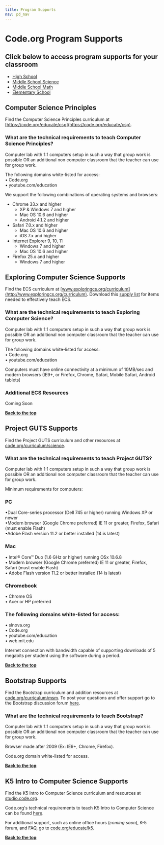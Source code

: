 ```yaml
---
title: Program Supports
nav: pd_nav
---
```

<a id="top"></a>

# Code.org Program Supports

## Click below to access program supports for your classroom ##

- [High School](#hs)
- [Middle School Science](#science)
- [Middle School Math](#msm)
- [Elementary School](#es)

<a id="hs"></a>

## Computer Science Principles

Find the Computer Science Principles curriculum at [https://code.org/educate/csp](https://code.org/educate/csp).

### What are the technical requirements to teach Computer Science Principles?

Computer lab with 1:1 computers setup in such a way that group work is
possible OR an additional non computer classroom that the teacher can
use for group work.
	
The following domains white-listed for access:
<br/>
• Code.org
<br/>
• youtube.com/education

We support the following combinations of operating systems and
browsers:

* Chrome 33.x and higher
	- XP & Windows 7 and higher
	- Mac OS 10.6 and higher
	- Android 4.1.2 and higher
* Safari 7.0.x and higher
    - Mac OS 10.6 and higher
    - iOS 7.x and higher
* Internet Explorer 9, 10, 11
	- Windows 7 and higher
	- Mac OS 10.6 and higher
* Firefox 25.x and higher
    - Windows 7 and higher

## Exploring Computer Science Supports

Find the ECS curriculum at [www.exploringcs.org/curriculum](http://www.exploringcs.org/curriculum). Download this [supply list](/files/ECSsupplies.pdf) for items needed to effectively teach ECS.

### What are the technical requirements to teach Exploring Computer Science?

Computer lab with 1:1 computers setup in such a way that group work is
possible OR an additional non computer classroom that the teacher can
use for group work.
	
The following domains white-listed for access:
<br/>
• Code.org
<br/>
• youtube.com/education

Computers must have online connectivity at a minimum of 10MB/sec and modern browsers (IE9+, or Firefox, Chrome, Safari, Mobile Safari, Android tablets)

### Additional ECS Resources

Coming Soon
<br/>

[**Back to the top**](#top)

<a id="science"></a>


## Project GUTS Supports

Find the Project GUTS curriculum and other resources at [code.org/curriculum/science](http://code.org/curriculum/science).

### What are the technical requirements to teach Project GUTS?

Computer lab with 1:1 computers setup in such a way that group work is
possible OR an additional non computer classroom that the teacher can
use for group work.

Minimum requirements for computers:

### PC 
•Dual Core-series processor (Dell 745 or higher) running Windows XP or newer
<br/>
•Modern browser (Google Chrome preferred) IE 11 or greater, Firefox, Safari (must enable Flash)
<br/>
•Adobe Flash version 11.2 or better installed (14 is latest)

### Mac 
• Intel® Core™ Duo (1.6 GHz or higher) running OSx 10.6.8
<br/>
• Modern browser (Google Chrome preferred)  IE 11 or greater, Firefox, Safari (must enable Flash)
<br/>
• Adobe Flash version 11.2 or better installed  (14 is latest)

### Chromebook
• Chrome OS
<br/>
• Acer or HP preferred

### The following domains white-listed for access:
• slnova.org
<br/>
• Code.org
<br/>
• youtube.com/education
<br/>
• web.mit.edu

Internet connection with bandwidth capable of supporting downloads of 5 megabits per student using the software during a period. 


[**Back to the top**](#top)

<a id="msm"></a>


## Bootstrap Supports

Find the Bootstrap curriculum and addition resources at [code.org/curriculum/msm](http://code.org/curriculum/msm). To post your questions and offer support go to the Bootstrap discussion forum [here](https://groups.google.com/forum/#!forum/bootstrap-discuss).

### What are the technical requirements to teach Bootstrap? 

Computer lab with 1:1 computers setup in such a way that group work is
possible OR an additional non computer classroom that the teacher can
use for group work.

Browser made after 2009 (Ex: IE9+, Chrome, Firefox).

Code.org domain white-listed for access.

[**Back to the top**](#top)

<a id="es"></a>


## K5 Intro to Computer Science Supports

Find the K5 Intro to Computer Science curriculum and resources at [studio.code.org](http://studio.code.org/). 

Code.org's technical requirements to teach K5 Intro to Computer Science can be found [here](https://support.code.org/hc/en-us/articles/202591743-What-kind-of-operating-system-and-browser-do-I-need-to-use-Code-org-s-online-learning-system-).

For additional support, such as online office hours (*coming soon*), K-5 forum, and FAQ, go to [code.org/educate/k5](http://code.org/educate/k5).

[**Back to the top**](#top)